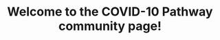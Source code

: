 ---
display-name: "COVID-19"

title: "Welcome to the COVID-10 Pathway community page!"

description: "This special subset of disease pathways is being highlighted during the current COVID-19 crisis. This content is released under a CC0 waiver to be freely used, re-used and distributed. Let us know if you add a new pathway or want to recommend one for this collection."

logo: "path to image"

logo-link: "url to external site"

community-tag: COVID19
---
